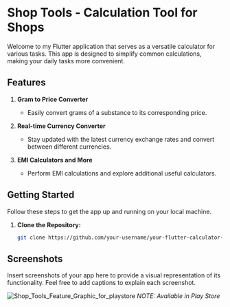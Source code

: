 # Shop Tools - Calculation Tool for Shops

Welcome to my Flutter application that serves as a versatile calculator for various tasks. This app is designed to simplify common calculations, making your daily tasks more convenient.

## Features

1. **Gram to Price Converter**
   - Easily convert grams of a substance to its corresponding price.

2. **Real-time Currency Converter**
   - Stay updated with the latest currency exchange rates and convert between different currencies.

3. **EMI Calculators and More**
   - Perform EMI calculations and explore additional useful calculators.


## Getting Started

Follow these steps to get the app up and running on your local machine.

1. **Clone the Repository:**
   ```bash
   git clone https://github.com/your-username/your-flutter-calculator-app.git


## Screenshots

Insert screenshots of your app here to provide a visual representation of its functionality. Feel free to add captions to explain each screenshot.

![Shop_Tools_Feature_Graphic_for_playstore](https://github.com/pranaigiri/dukantools/assets/102620441/b369e561-c17c-4690-a5dc-c83fe9ff42db)
*NOTE: Available in Play Store*
